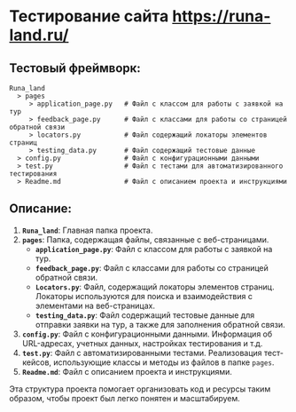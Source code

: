 # Тестирование сайта https://runa-land.ru/
## Тестовый фреймворк:
```
Runa_land
  > pages
     > application_page.py   # Файл с классом для работы с заявкой на тур
     > feedback_page.py      # Файл с классами для работы со страницей обратной связи
     > locators.py           # Файл содержащий локаторы элементов страниц
     > testing_data.py       # Файл содержащий тестовые данные
  > config.py                # Файл с конфигурационными данными
  > test.py                  # Файл с тестами для автоматизированного тестирования
  > Readme.md                # Файл с описанием проекта и инструкциями
```

## Описание:
1. **`Runa_land`**: Главная папка проекта.
2. **`pages`**: Папка, содержащая файлы, связанные с веб-страницами.
    - **`application_page.py`**: Файл с классом для работы с заявкой на тур.
    - **`feedback_page.py`**: Файл с классами для работы со страницей обратной связи.
    - **`Locators.py`**: Файл, содержащий локаторы элементов страниц. Локаторы используются для поиска и взаимодействия с элементами на веб-страницах. 
    - **`testing_data.py`**: Файл содержащий тестовые данные для отправки заявки на тур, а также для заполнения обратной связи.
3. **`config.py`**: Файл с конфигурационными данными. Информация об URL-адресах, учетных данных, настройках тестирования и т.д.
4. **`test.py`**: Файл с автоматизированными тестами. Реализовация тест-кейсов, использующие классы и методы из файлов в папке `pages`.
5. **`Readme.md`**: Файл с описанием проекта и инструкциями.

Эта структура проекта помогает организовать код и ресурсы таким образом, чтобы проект был легко понятен и масштабируем.